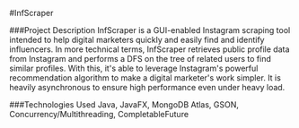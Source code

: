 #InfScraper

###Project Description
InfScraper is a GUI-enabled Instagram scraping tool intended to help digital marketers quickly and easily find and identify influencers. In more technical terms, InfScraper retrieves public profile data from Instagram and performs a DFS on the tree of related users to find similar profiles. With this, it's able to leverage Instagram's powerful recommendation algorithm to make a digital marketer's work simpler. It is heavily asynchronous to ensure high performance even under heavy load. 

###Technologies Used
Java, JavaFX, MongoDB Atlas, GSON, Concurrency/Multithreading, CompletableFuture

